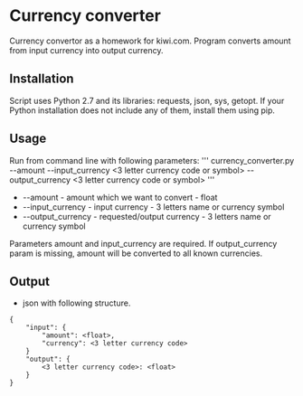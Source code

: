 Currency converter
==================

Currency convertor as a homework for kiwi.com. Program converts amount from input currency into output currency.

## Installation

Script uses Python 2.7 and its libraries: requests, json, sys, getopt. If your Python installation does not include any of them, install them using pip.

## Usage

Run from command line with following parameters:
'''
currency_converter.py --amount <float> --input_currency <3 letter currency code or symbol> --output_currency <3 letter currency code or symbol>
'''

- --amount - amount which we want to convert - float
- --input_currency - input currency - 3 letters name or currency symbol
- --output_currency - requested/output currency - 3 letters name or currency symbol

Parameters amount and input_currency are required. If output_currency param is missing, amount will be converted to all known currencies.

## Output

- json with following structure.
```
{
    "input": { 
        "amount": <float>,
        "currency": <3 letter currency code>
    }
    "output": {
        <3 letter currency code>: <float>
    }
}
```
